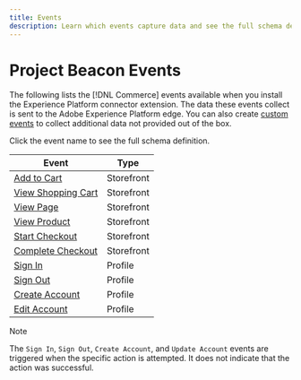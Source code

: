 ```yaml
---
title: Events
description: Learn which events capture data and see the full schema definition.
---
```

# Project Beacon Events

The following lists the [!DNL Commerce] events available when you install the Experience Platform connector extension. The data these events collect is sent to the Adobe Experience Platform edge. You can also create [custom events](custom-events.md) to collect additional data not provided out of the box.

Click the event name to see the full schema definition.

|Event|Type|
|---|---|
|[Add to Cart](https://github.com/adobe/magento-storefront-event-collector/blob/main/src/handlers/product/addToCartAEP.ts)|Storefront|
|[View Shopping Cart](https://github.com/adobe/magento-storefront-event-collector/blob/main/src/handlers/shoppingCart/viewAEP.ts)|Storefront|
|[View Page](https://github.com/adobe/magento-storefront-event-collector/blob/main/src/handlers/page/viewAEP.ts)|Storefront|
|[View Product](https://github.com/adobe/magento-storefront-event-collector/blob/main/src/handlers/product/viewAEP.ts)|Storefront|
|[Start Checkout](https://github.com/adobe/magento-storefront-event-collector/blob/main/src/handlers/shoppingCart/initiateCheckoutAEP.ts)|Storefront|
|[Complete Checkout](https://github.com/adobe/magento-storefront-event-collector/blob/main/src/handlers/checkout/placeOrderAEP.ts)|Storefront|
|[Sign In](https://github.com/adobe/magento-storefront-event-collector/blob/main/src/handlers/account/signInAEP.ts)|Profile|
|[Sign Out](https://github.com/adobe/magento-storefront-event-collector/blob/main/src/handlers/account/signOutAEP.ts)|Profile|
|[Create Account](https://github.com/adobe/magento-storefront-event-collector/blob/main/src/handlers/account/createAccountAEP.ts)|Profile|
|[Edit Account](https://github.com/adobe/magento-storefront-event-collector/blob/main/src/handlers/account/editAccountAEP.ts)|Profile|

>[!NOTE]
>
> The `Sign In`, `Sign Out`, `Create Account`, and `Update Account` events are triggered when the specific action is attempted. It does not indicate that the action was successful.
